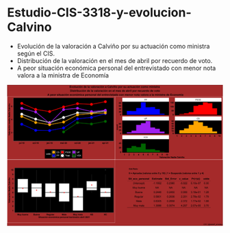 # Estudio-CIS-3318-y-evolucion-Calvino

- Evolución de la valoración a Calviño por su actuación como ministra según el CIS. 
- Distribución de la valoración en el mes de abril por recuerdo de voto. 
- A peor situación económica personal del entrevistado con menor nota valora a la ministra de Economía

![](https://github.com/aaant987/Estudio-CIS-3318-y-evolucion-Calvino/blob/master/calvino.png)
